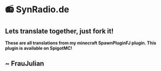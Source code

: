 # 📻 SynRadio.de

## Lets translate together, just fork it!

**These are all translations from my minecraft SpawnPluginFJ plugin. This plugin is available on SpigotMC!**

## ~ FrauJulian
